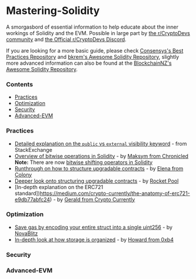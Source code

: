 # Mastering-Solidity
A smorgasbord of essential information to help educate about the inner workings of Solidity and the EVM. Possible in large part by [the r/CryptoDevs community](https://www.reddit.com/r/cryptodevs/) and [the Official r/CryptoDevs Discord](https://discord.gg/EDA6M3R).

If you are looking for a more basic guide, please check [Consensys's Best Practices Repository](https://github.com/ConsenSys/smart-contract-best-practices) and [bkrem's Awesome Solidity Repository](https://github.com/bkrem/awesome-solidity), slightly more advanced information can also be found at the [BlockchainNZ's Awesome Solidity Repository](https://github.com/BlockchainLabsNZ/awesome-solidity).


### Contents
- [Practices](#practices)
- [Optimization](#optimization)
- [Security](#security)
- [Advanced-EVM](#advanced-evm)

### Practices
- [Detailed explanation on the `public` vs `external` visibility keyword](https://ethereum.stackexchange.com/questions/19380/external-vs-public-best-practices?answertab=active#tab-top) - from StackExchange
- [Overview of bitwise operations in Solidity](https://medium.com/@imolfar/bitwise-operations-and-bit-manipulation-in-solidity-ethereum-1751f3d2e216) - by [Maksym from Chronicled](https://medium.com/@imolfar)  
<b>Note:</b> There are now [bitwise shifting operators in Solidity](https://solidity.readthedocs.io/en/v0.4.24/types.html?highlight=bitwise#integers)
- [Runthrough on how to structure upgradable contracts](https://blog.colony.io/writing-upgradeable-contracts-in-solidity-6743f0eecc88) - by [Elena from Colony](https://blog.colony.io/@elena_di)  
- [Deeper look onto structuring upgradable contracts](https://medium.com/rocket-pool/upgradable-solidity-contract-design-54789205276d) - by [Rocket Pool](https://medium.com/rocket-pool/)
- [In-depth explanation on the ERC721 standard])https://medium.com/crypto-currently/the-anatomy-of-erc721-e9db77abfc24) - by [Gerald from Crypto Currently](https://medium.com/@aunyks)

### Optimization
- [Save gas by encoding your entire struct into a single uint256](https://medium.com/@novablitz/storing-structs-is-costing-you-gas-774da988895e) - by [NovaBlitz](https://medium.com/@novablitz)
- [In-depth look at how storage is organized](https://medium.com/@hayeah/diving-into-the-ethereum-vm-part-2-storage-layout-bc5349cb11b7) - by [Howard from 0xb4](https://medium.com/@hayeah)

### Security  
 

### Advanced-EVM



